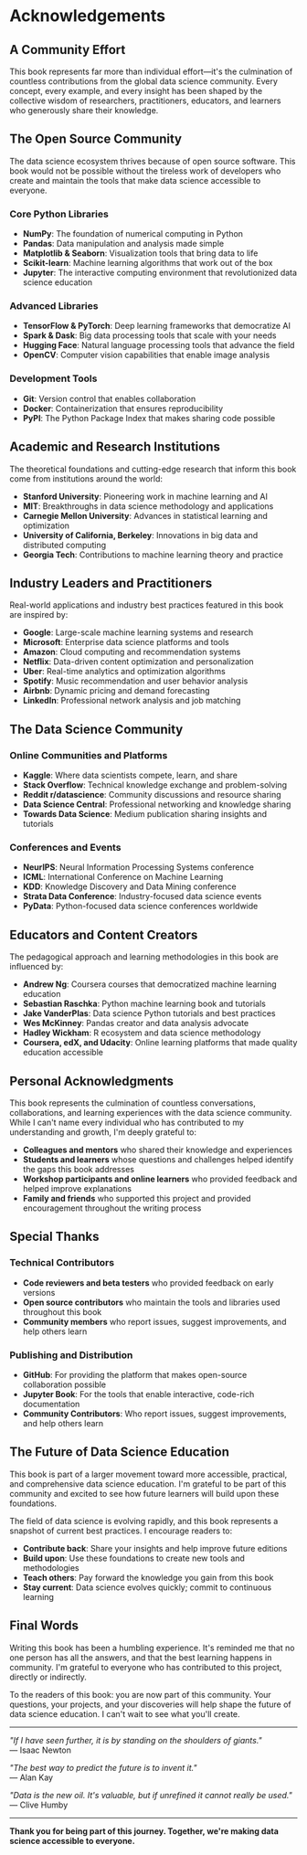 # Acknowledgements

## A Community Effort

This book represents far more than individual effort—it's the culmination of countless contributions from the global data science community. Every concept, every example, and every insight has been shaped by the collective wisdom of researchers, practitioners, educators, and learners who generously share their knowledge.

## The Open Source Community

The data science ecosystem thrives because of open source software. This book would not be possible without the tireless work of developers who create and maintain the tools that make data science accessible to everyone.

### Core Python Libraries

- **NumPy**: The foundation of numerical computing in Python
- **Pandas**: Data manipulation and analysis made simple
- **Matplotlib & Seaborn**: Visualization tools that bring data to life
- **Scikit-learn**: Machine learning algorithms that work out of the box
- **Jupyter**: The interactive computing environment that revolutionized data science education

### Advanced Libraries

- **TensorFlow & PyTorch**: Deep learning frameworks that democratize AI
- **Spark & Dask**: Big data processing tools that scale with your needs
- **Hugging Face**: Natural language processing tools that advance the field
- **OpenCV**: Computer vision capabilities that enable image analysis

### Development Tools

- **Git**: Version control that enables collaboration
- **Docker**: Containerization that ensures reproducibility
- **PyPI**: The Python Package Index that makes sharing code possible

## Academic and Research Institutions

The theoretical foundations and cutting-edge research that inform this book come from institutions around the world:

- **Stanford University**: Pioneering work in machine learning and AI
- **MIT**: Breakthroughs in data science methodology and applications
- **Carnegie Mellon University**: Advances in statistical learning and optimization
- **University of California, Berkeley**: Innovations in big data and distributed computing
- **Georgia Tech**: Contributions to machine learning theory and practice

## Industry Leaders and Practitioners

Real-world applications and industry best practices featured in this book are inspired by:

- **Google**: Large-scale machine learning systems and research
- **Microsoft**: Enterprise data science platforms and tools
- **Amazon**: Cloud computing and recommendation systems
- **Netflix**: Data-driven content optimization and personalization
- **Uber**: Real-time analytics and optimization algorithms
- **Spotify**: Music recommendation and user behavior analysis
- **Airbnb**: Dynamic pricing and demand forecasting
- **LinkedIn**: Professional network analysis and job matching

## The Data Science Community

### Online Communities and Platforms

- **Kaggle**: Where data scientists compete, learn, and share
- **Stack Overflow**: Technical knowledge exchange and problem-solving
- **Reddit r/datascience**: Community discussions and resource sharing
- **Data Science Central**: Professional networking and knowledge sharing
- **Towards Data Science**: Medium publication sharing insights and tutorials

### Conferences and Events

- **NeurIPS**: Neural Information Processing Systems conference
- **ICML**: International Conference on Machine Learning
- **KDD**: Knowledge Discovery and Data Mining conference
- **Strata Data Conference**: Industry-focused data science events
- **PyData**: Python-focused data science conferences worldwide

## Educators and Content Creators

The pedagogical approach and learning methodologies in this book are influenced by:

- **Andrew Ng**: Coursera courses that democratized machine learning education
- **Sebastian Raschka**: Python machine learning book and tutorials
- **Jake VanderPlas**: Data science Python tutorials and best practices
- **Wes McKinney**: Pandas creator and data analysis advocate
- **Hadley Wickham**: R ecosystem and data science methodology
- **Coursera, edX, and Udacity**: Online learning platforms that made quality education accessible

## Personal Acknowledgments

This book represents the culmination of countless conversations, collaborations, and learning experiences with the data science community. While I can't name every individual who has contributed to my understanding and growth, I'm deeply grateful to:

- **Colleagues and mentors** who shared their knowledge and experiences
- **Students and learners** whose questions and challenges helped identify the gaps this book addresses
- **Workshop participants and online learners** who provided feedback and helped improve explanations
- **Family and friends** who supported this project and provided encouragement throughout the writing process

## Special Thanks

### Technical Contributors

- **Code reviewers and beta testers** who provided feedback on early versions
- **Open source contributors** who maintain the tools and libraries used throughout this book
- **Community members** who report issues, suggest improvements, and help others learn

### Publishing and Distribution

- **GitHub**: For providing the platform that makes open-source collaboration possible
- **Jupyter Book**: For the tools that enable interactive, code-rich documentation
- **Community Contributors**: Who report issues, suggest improvements, and help others learn

## The Future of Data Science Education

This book is part of a larger movement toward more accessible, practical, and comprehensive data science education. I'm grateful to be part of this community and excited to see how future learners will build upon these foundations.

The field of data science is evolving rapidly, and this book represents a snapshot of current best practices. I encourage readers to:

- **Contribute back**: Share your insights and help improve future editions
- **Build upon**: Use these foundations to create new tools and methodologies
- **Teach others**: Pay forward the knowledge you gain from this book
- **Stay current**: Data science evolves quickly; commit to continuous learning

## Final Words

Writing this book has been a humbling experience. It's reminded me that no one person has all the answers, and that the best learning happens in community. I'm grateful to everyone who has contributed to this project, directly or indirectly.

To the readers of this book: you are now part of this community. Your questions, your projects, and your discoveries will help shape the future of data science education. I can't wait to see what you'll create.

---

_"If I have seen further, it is by standing on the shoulders of giants."_  
— Isaac Newton

_"The best way to predict the future is to invent it."_  
— Alan Kay

_"Data is the new oil. It's valuable, but if unrefined it cannot really be used."_  
— Clive Humby

---

**Thank you for being part of this journey. Together, we're making data science accessible to everyone.**
